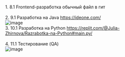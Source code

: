 <br/>1. 8.1 Frontend-разработка обычный файл в гит</br>
<br/>2. 9.1 Разработка на Java https://ideone.com/</br>
![image](https://user-images.githubusercontent.com/52165649/140621270-af81f461-46ba-45e4-8666-a57d3d8061ba.png)
<br/>3. 10.1 Разработка на Python https://replit.com/@Julia-Zhirnova/Razrabotka-na-Python#main.py/</br>
<br/>4. 11.1 Тестирование (QA) </br>
![image](https://user-images.githubusercontent.com/52165649/140622153-ef816431-303d-46e2-aa45-8d83c8ace2bd.png)
